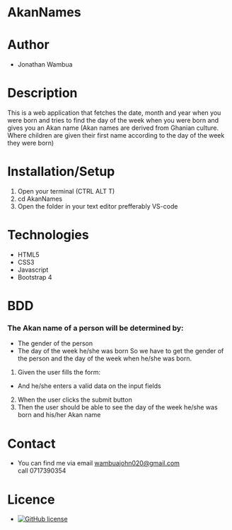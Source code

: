 # AkanNames

# Author

- Jonathan Wambua

# Description

This is a web application that fetches the date, month and year when you were born and tries to find the day of the week when you were born and gives you an Akan name (Akan names are derived from Ghanian culture. Where children are given their first name according to the day of the week they were born)

# Installation/Setup

1. Open your terminal (CTRL ALT T)
2. cd AkanNames
3. Open the folder in your text editor prefferably VS-code

# Technologies

- HTML5
- CSS3
- Javascript
- Bootstrap 4


# BDD

### The Akan name of a person will be determined by:

- The gender of the person
- The day of the week he/she was born
  So we have to get the gender of the person and the day of the week when he/she was born.

1. Given the user fills the form:

- And he/she enters a valid data on the input fields

2. When the user clicks the submit button
3. Then the user should be able to see the day of the week he/she was born and his/her Akan name

# Contact

- You can find me via email <a href ="wambuajohn020@gmail.com">wambuajohn020@gmail.com<br>
call 0717390354

# Licence

- [![GitHub license](https://img.shields.io/github/license/Naereen/StrapDown.js.svg)](https://github.com/Naereen/StrapDown.js/blob/master/LICENSE)


